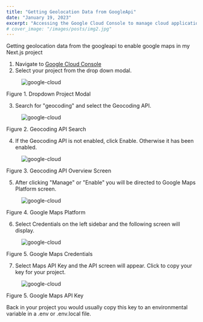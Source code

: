 ```yaml
---
title: "Getting Geolocation Data from GoogleApi"
date: "January 19, 2023"
excerpt: "Accessing the Google Cloud Console to manage cloud applications"
# cover_image: "/images/posts/img2.jpg"
---
```


Getting geolocation data from the googleapi to enable google maps in my Next.js project

1. Navigate to [Google Cloud Console](https://console.cloud.google.com)
2. Select your project from the drop down modal.

<figure>
<img src="/images/posts/google-cloud-1.PNG" alt="google-cloud"/>
</figure>
<figure-caption>Figure 1. Dropdown Project Modal</figure-caption>

3. Search for "geocoding" and select the Geocoding API.

<figure>
<img src="/images/posts/google-cloud-2.PNG" alt="google-cloud"/>
</figure>
<figure-caption>Figure 2. Geocoding API Search</figure-caption>

4. If the Geocoding API is not enabled, click Enable. Otherwise it has been enabled.

<figure>
<img src="/images/posts/google-cloud-3.PNG" alt="google-cloud"/>
</figure>
<figure-caption>Figure 3. Geocoding API Overview Screen</figure-caption>

5. After clicking "Manage" or "Enable" you will be directed to Google Maps Platform screen.

<figure>
<img src="/images/posts/google-cloud-4.PNG" alt="google-cloud"/>
</figure>
<figure-caption>Figure 4. Google Maps Platform</figure-caption>

6. Select Credentials on the left sidebar and the following screen will display.

<figure>
<img src="/images/posts/google-cloud-5.PNG" alt="google-cloud"/>
</figure>
<figure-caption>Figure 5. Google Maps Credentials</figure-caption>

7. Select Maps API Key and the API screen will appear. Click to copy your key for your project.

<figure>
<img src="/images/posts/google-cloud-6.PNG" alt="google-cloud"/>
</figure>
<figure-caption>Figure 5. Google Maps API Key</figure-caption>

Back in your project you would usually copy this key to an environmental variable in a .env or .env.local file.

